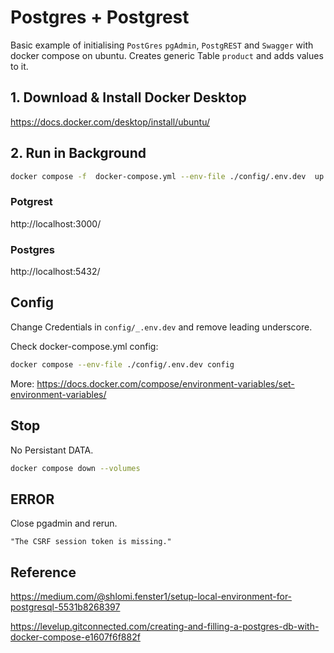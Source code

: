 # Postgres + Postgrest
Basic example of initialising ```PostGres``` ```pgAdmin```, ```PostgREST``` and ```Swagger``` with docker compose on ubuntu. Creates generic Table ```product``` and adds values to it.

## 1. Download & Install Docker Desktop

https://docs.docker.com/desktop/install/ubuntu/


## 2. Run in Background

```bash
docker compose -f  docker-compose.yml --env-file ./config/.env.dev  up
```

### Potgrest
http://localhost:3000/

### Postgres
http://localhost:5432/

## Config

Change Credentials in ```config/_.env.dev``` and remove leading underscore.

Check docker-compose.yml config:

```bash
docker compose --env-file ./config/.env.dev config
```
More: https://docs.docker.com/compose/environment-variables/set-environment-variables/

## Stop
No Persistant DATA.

```bash
docker compose down --volumes
```

## ERROR
Close pgadmin and rerun. 
```
"The CSRF session token is missing."
```

## Reference
https://medium.com/@shlomi.fenster1/setup-local-environment-for-postgresql-5531b8268397

https://levelup.gitconnected.com/creating-and-filling-a-postgres-db-with-docker-compose-e1607f6f882f